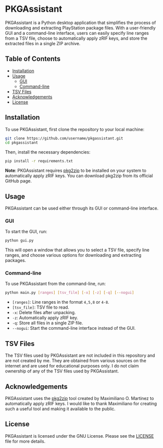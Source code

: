 # PKGAssistant

PKGAssistant is a Python desktop application that simplifies the process of downloading and extracting PlayStation package files. With a user-friendly GUI and a command-line interface, users can easily specify line ranges from a TSV file, choose to automatically apply zRIF keys, and store the extracted files in a single ZIP archive.

## Table of Contents

- [Installation](#installation)
- [Usage](#usage)
  - [GUI](#gui)
  - [Command-line](#command-line)
- [TSV Files](#tsv-files)
- [Acknowledgements](#acknowledgements)
- [License](#license)

## Installation

To use PKGAssistant, first clone the repository to your local machine:

```bash
git clone https://github.com/username/pkgassistant.git
cd pkgassistant
```

Then, install the necessary dependencies:

```bash
pip install -r requirements.txt
```

**Note**: PKGAssistant requires [pkg2zip](https://github.com/mmozeiko/pkg2zip) to be installed on your system to automatically apply zRIF keys. You can download pkg2zip from its official GitHub page.

## Usage

PKGAssistant can be used either through its GUI or command-line interface.

### GUI

To start the GUI, run:

```bash
python gui.py
```

This will open a window that allows you to select a TSV file, specify line ranges, and choose various options for downloading and extracting packages.

### Command-line

To use PKGAssistant from the command-line, run:

```bash
python main.py [ranges] [tsv_file] [-x] [-z] [-q] [--nogui]
```

- `[ranges]`: Line ranges in the format `4,5,8` or `4-8`.
- `[tsv_file]`: TSV file to read.
- `-x`: Delete files after unpacking.
- `-z`: Automatically apply zRIF key.
- `-q`: Store all files in a single ZIP file.
- `--nogui`: Start the command-line interface instead of the GUI.

## TSV Files

The TSV files used by PKGAssistant are not included in this repository and are not created by me. They are obtained from various sources on the internet and are used for educational purposes only. I do not claim ownership of any of the TSV files used by PKGAssistant.

## Acknowledgements

PKGAssistant uses the [pkg2zip](https://github.com/mmozeiko/pkg2zip) tool created by Maximiliano O. Martinez to automatically apply zRIF keys. I would like to thank Maximiliano for creating such a useful tool and making it available to the public.

## License

PKGAssistant is licensed under the GNU License. Please see the [LICENSE](LICENSE) file for more details.
